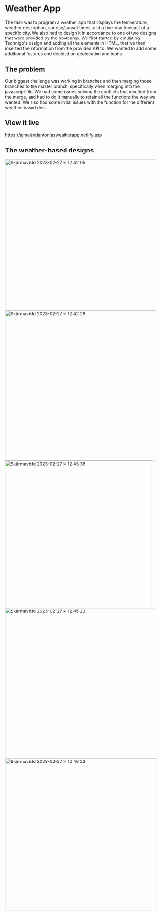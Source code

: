 # Weather App

The task was to program a weather app that displays the temperature, weather description, sunrise/sunset times, and a five-day forecast of a specific city. We also had to design it in accordance to one of two designs that were provided by the bootcamp. We first started by emulating Technigo's design and adding all the elements in HTML, that we then inserted the information from the provided API to. We wanted to add some additional features and decided on geolocation and icons


## The problem

Our biggest challenge was working in branches and then merging those branches to the master branch, specifically when merging into the javascript file. We had some issues solving the conflicts that resulted from the merge, and had to do it manually to retain all the functions the way we wanted. We also had some initial issues with the function for the different weather-based deis


## View it live

https://ajmalandantoniasweatherapp.netlify.app


## The weather-based designs
<img width="490" alt="Skärmavbild 2023-02-27 kl  12 42 05" src="https://user-images.githubusercontent.com/95037306/221835405-43fcf554-24a5-4f75-8b31-2acffff82d4c.png">
<img width="487" alt="Skärmavbild 2023-02-27 kl  12 42 28" src="https://user-images.githubusercontent.com/95037306/221835434-bc94e9e3-46b7-4dc7-8cef-19c9012bbc36.png">
<img width="477" alt="Skärmavbild 2023-02-27 kl  12 43 36" src="https://user-images.githubusercontent.com/95037306/221835505-bdfed0e6-4202-4217-b801-48f3fbca5a35.png">
<img width="487" alt="Skärmavbild 2023-02-27 kl  12 45 23" src="https://user-images.githubusercontent.com/95037306/221835524-d341e0c2-6c40-4767-b46a-01733a8192ae.png">
<img width="493" alt="Skärmavbild 2023-02-27 kl  12 46 22" src="https://user-images.githubusercontent.com/95037306/221835530-4bc4d13f-48d6-4c0e-b3fc-31bdeacec07b.png">
